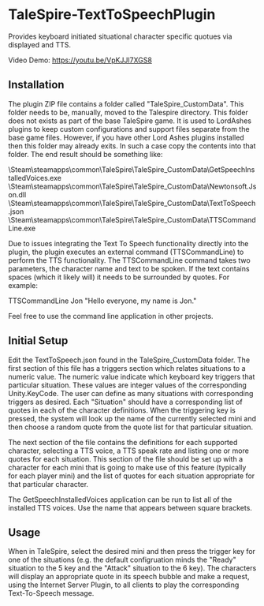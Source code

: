 # TaleSpire-TextToSpeechPlugin
Provides keyboard initiated situational character specific quotues via displayed and TTS.

Video Demo: https://youtu.be/VpKJJl7XGS8

## Installation

The plugin ZIP file contains a folder called "TaleSpire_CustomData". This folder needs to be, manually, moved to the Talespire directory.
This folder does not exists as part of the base TaleSpire game. It is used to LordAshes plugins to keep custom configurations and support files
separate from the base game files. However, if you have other Lord Ashes plugins installed then this folder may already exits. In such a case
copy the contents into that folder. The end result should be something like:

\Steam\steamapps\common\TaleSpire\TaleSpire_CustomData\GetSpeechInstalledVoices.exe
\Steam\steamapps\common\TaleSpire\TaleSpire_CustomData\Newtonsoft.Json.dll
\Steam\steamapps\common\TaleSpire\TaleSpire_CustomData\TextToSpeech.json
\Steam\steamapps\common\TaleSpire\TaleSpire_CustomData\TTSCommandLine.exe

Due to issues integrating the Text To Speech functionality directly into the plugin, the plugin executes an external command (TTSCommandLine)
to perform the TTS functionality. The TTSCommandLine command takes two parameters, the character name and text to be spoken. If the text contains
spaces (which it likely will) it needs to be surrounded by quotes. For example:

TTSCommandLine Jon "Hello everyone, my name is Jon."

Feel free to use the command line application in other projects.

## Initial Setup

Edit the TextToSpeech.json found in the TaleSpire_CustomData folder. The first section of this file has a triggers section which relates situations
to a numeric value. The numeric value indicate which keyboard key triggers that particular situation. These values are integer values of the
corresponding Unity.KeyCode. The user can define as many situations with corresponding triggers as desired. Each "Situation" should have a corresponding
list of quotes in each of the character definitions. When the triggering key is pressed, the system will look up the name of the currently selected
mini and then choose a random quote from the quote list for that particular situation.

The next section of the file contains the definitions for each supported character, selecting a TTS voice, a TTS speak rate and listing one or more
quotes for each situation. This section of the file should be set up with a character for each mini that is going to make use of this feature
(typically for each player mini) and the list of quotes for each situation appropriate for that particular character.

The GetSpeechInstalledVoices application can be run to list all of the installed TTS voices. Use the name that appears between square brackets.

## Usage

When in TaleSpire, select the desired mini and then press the trigger key for one of the situations (e.g. the default configruation minds the "Ready"
situation to the 5 key and the "Attack" situation to the 6 key). The characters will display an appropriate quote in its speech bubble and make a
request, using the Internet Server Plugin, to all clients to play the corresponding Text-To-Speech message.
